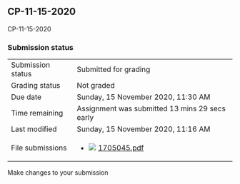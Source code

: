 <h2>CP-11-15-2020</h2>CP-11-15-2020<br />

<h3>Submission status</h3><table>
<tbody><tr>
<td>Submission status</td>
<td>Submitted for grading</td>
</tr>
<tr>
<td>Grading status</td>
<td>Not graded</td>
</tr>
<tr>
<td>Due date</td>
<td>Sunday, 15 November 2020, 11:30 AM</td>
</tr>
<tr>
<td>Time remaining</td>
<td>Assignment was submitted 13 mins 29 secs early</td>
</tr>
<tr>
<td>Last modified</td>
<td>Sunday, 15 November 2020, 11:16 AM</td>
</tr>
<tr>
<td>File submissions</td>
<td><ul><li><img src="..%5C..%5C..%5CJanuary%202018%5CCSE101%5CNews%20forum%5CCLASS%20TEST%202%20Marks%5Cfile%5Cpdf.png" /> <a href="file%5C1705045.pdf">1705045.pdf</a> 
</li></ul>

</td>
</tr>

</tbody>
</table>



Make changes to your submission



